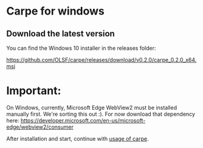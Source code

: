# Carpe for windows

## Download the latest version

You can find the Windows 10 installer in the releases folder:

https://github.com/OLSF/carpe/releases/download/v0.2.0/carpe_0.2.0_x64.msi


# Important:
On Windows, currently, Microsoft Edge WebView2 must be installed manually first. We're sorting this out :). For now download that dependency here:
https://developer.microsoft.com/en-us/microsoft-edge/webview2/consumer



After installation and start, continue with [usage of carpe](usage.md).
